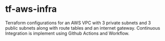 # tf-aws-infra

Terraform configurations for an AWS VPC with 3 private subnets and 3 public subnets along with route tables and an internet gateway. Continuous Integration is implement using Github Actions and Workflow.
